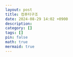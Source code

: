 ```yaml
---
layout: post
title: 컴퓨터구조
date: 2024-08-29 14:02 +0900
description:
category: []
tags: []
pin: false
math: true
mermaid: true
---
```

